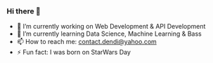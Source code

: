 ### Hi there 👋

<!--
**dendihandian/dendihandian** is a ✨ _special_ ✨ repository because its `README.md` (this file) appears on your GitHub profile.
-->

- 🔭 I’m currently working on Web Development & API Development
- 🌱 I’m currently learning Data Science, Machine Learning & Bass
- 📫 How to reach me: contact.dendi@yahoo.com
- ⚡ Fun fact: I was born on StarWars Day
